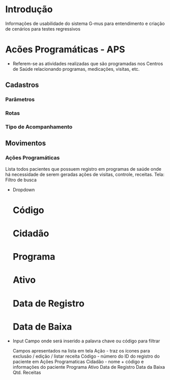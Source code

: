 # Introdução
Informações de usabilidade do sistema G-mus para entendimento e criação de cenários para testes regressivos

# Acões Programáticas - APS
- Referem-se as atividades realizadas que são programadas nos Centros de Saúde relacionando programas, medicações, visitas, etc.
## Cadastros
### Parâmetros
### Rotas
### Tipo de Acompanhamento
## Movimentos
### Ações Programáticas
Lista todos pacientes que possuem registro em programas de saúde onde há necessidade de serem geradas ações de visitas, controle, receitas.
Tela:
Filtro de busca 
- Dropdown
  # Código
  # Cidadão
  # Programa
  # Ativo
  # Data de Registro
  # Data de Baixa
- Input
  Campo onde será inserido a palavra chave ou código para filtrar

  Campos apresentados na lista em tela
  Ação - traz os ícones para exclusão / edição / listar receita
  Código - número do ID do registro do paciente em Ações Programaticas
  Cidadão - nome + código e informações do paciente
  Programa
  Ativo
  Data de Registro
  Data da Baixa
  Qtd. Receitas

### 












